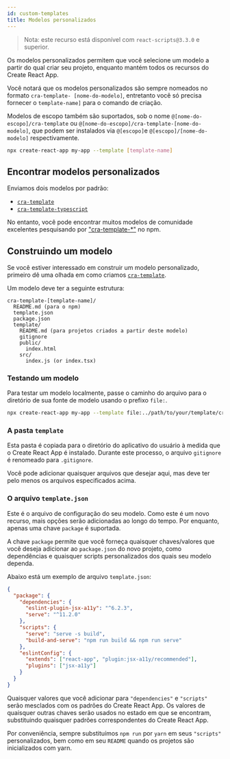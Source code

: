 ```yaml
---
id: custom-templates
title: Modelos personalizados
---
```


> Nota: este recurso está disponível com `react-scripts@3.3.0` e superior.

Os modelos personalizados permitem que você selecione um modelo a partir do qual criar seu projeto, enquanto mantém todos os recursos do Create React App.

Você notará que os modelos personalizados são sempre nomeados no formato `cra-template- [nome-do-modelo]`, entretanto você só precisa fornecer o `template-name]` para o comando de criação.

Modelos de escopo também são suportados, sob o nome `@[nome-do-escopo]/cra-template` ou `@[nome-do-escopo]/cra-template-[nome-do-modelo]`, que podem ser instalados via `@[escopo]`e `@[escopo]/[nome-do-modelo]` respectivamente.

```sh
npx create-react-app my-app --template [template-name]
```

## Encontrar modelos personalizados

Enviamos dois modelos por padrão:

- [`cra-template`](https://github.com/facebook/create-react-app/tree/master/packages/cra-template)
- [`cra-template-typescript`](https://github.com/facebook/create-react-app/tree/master/packages/cra-template-typescript)

No entanto, você pode encontrar muitos modelos de comunidade excelentes pesquisando por ["cra-template-\*"](https://www.npmjs.com/search?q=cra-template-*) no npm.

## Construindo um modelo

Se você estiver interessado em construir um modelo personalizado, primeiro dê uma olhada em como criamos [`cra-template`](https://github.com/facebook/create-react-app/tree/master/packages/cra-template).

Um modelo deve ter a seguinte estrutura:

```
cra-template-[template-name]/
  README.md (para o npm)
  template.json
  package.json
  template/
    README.md (para projetos criados a partir deste modelo)
    gitignore
    public/
      index.html
    src/
      index.js (or index.tsx)
```

### Testando um modelo

Para testar um modelo localmente, passe o caminho do arquivo para o diretório de sua fonte de modelo usando o prefixo `file:`.

```sh
npx create-react-app my-app --template file:../path/to/your/template/cra-template-[template-name]
```

### A pasta `template`

Esta pasta é copiada para o diretório do aplicativo do usuário à medida que o Create React App é instalado. Durante este processo, o arquivo `gitignore` é renomeado para `.gitignore`.

Você pode adicionar quaisquer arquivos que desejar aqui, mas deve ter pelo menos os arquivos especificados acima.

### O arquivo `template.json`

Este é o arquivo de configuração do seu modelo. Como este é um novo recurso, mais opções serão adicionadas ao longo do tempo. Por enquanto, apenas uma chave `package` é suportada.

A chave `package` permite que você forneça quaisquer chaves/valores que você deseja adicionar ao `package.json` do novo projeto, como dependências e quaisquer scripts personalizados dos quais seu modelo dependa.

Abaixo está um exemplo de arquivo `template.json`:

```json
{
  "package": {
    "dependencies": {
      "eslint-plugin-jsx-a11y": "^6.2.3",
      "serve": "^11.2.0"
    },
    "scripts": {
      "serve": "serve -s build",
      "build-and-serve": "npm run build && npm run serve"
    },
    "eslintConfig": {
      "extends": ["react-app", "plugin:jsx-a11y/recommended"],
      "plugins": ["jsx-a11y"]
    }
  }
}
```

Quaisquer valores que você adicionar para `"dependencies"` e `"scripts"` serão mesclados com os padrões do Create React App. Os valores de quaisquer outras chaves serão usados ​​no estado em que se encontram, substituindo quaisquer padrões correspondentes do Create React App.

Por conveniência, sempre substituímos `npm run` por `yarn` em seus `"scripts"` personalizados, bem como em seu `README` quando os projetos são inicializados com yarn.
